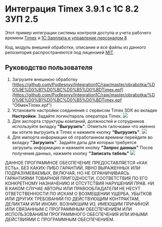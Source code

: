 # Интеграция Timex 3.9.1 с 1C 8.2 ЗУП 2.5 #

Этот пример интеграции системы контроля доступа и учета рабочего времени [Timex](http://www.armotimex.ru/) и [1С:Зарплата и управление персоналом 8](http://v8.1c.ru/hrm/)

Код, модуль внешней обработки, описание и все файлы из данного репозитория распространяются под лицензией [MIT](http://opensource.org/licenses/MIT).

## Руководство пользователя ##

1. Загрузите внешнюю обработку [https://github.com/Podlesnyy/Integration1C/raw/master/obrabotka/%D0%9E%D0%B1%D0%BC%D0%B5%D0%BDTimex.epf](https://github.com/Podlesnyy/Integration1C/raw/master/obrabotka/%D0%9E%D0%B1%D0%BC%D0%B5%D0%BDTimex.epf "ОбменTimex.epf")
2. Установите настройки соединения с сервисом Timex SDK во вкладке **Настройки**. Задайте логин/пароль оператора Timex.
![](https://raw.github.com/Podlesnyy/Integration1C/master/img/settings.png)
3. Для экспорта структуры компаний, должностей и сотрудников используйте вкладку **"Выгрузить"**.
Отметьте галочками что именно вы хотите выгрузить в Timex и нажмите кнопку **"Выгрузить"**.
![](https://raw.github.com/Podlesnyy/Integration1C/master/img/export.png)
4. Для импорта информации об отработанном времени перейдите во вкладку **"Загрузить"**.
Задайте даты для которых требуется загрузить информацию и нажмите кнопку **"Запрос данных"**
После получения данных, нажмите кнопку **"Записать табель"**
![](https://raw.github.com/Podlesnyy/Integration1C/master/img/import.png)



ДАННОЕ ПРОГРАММНОЕ ОБЕСПЕЧЕНИЕ ПРЕДОСТАВЛЯЕТСЯ «КАК ЕСТЬ», БЕЗ КАКИХ-ЛИБО ГАРАНТИЙ, ЯВНО ВЫРАЖЕННЫХ ИЛИ ПОДРАЗУМЕВАЕМЫХ, ВКЛЮЧАЯ, НО НЕ ОГРАНИЧИВАЯСЬ ГАРАНТИЯМИ ТОВАРНОЙ ПРИГОДНОСТИ, СООТВЕТСТВИЯ ПО ЕГО КОНКРЕТНОМУ НАЗНАЧЕНИЮ И ОТСУТСТВИЯ НАРУШЕНИЙ ПРАВ. НИ В КАКОМ СЛУЧАЕ АВТОРЫ ИЛИ ПРАВООБЛАДАТЕЛИ НЕ НЕСУТ ОТВЕТСТВЕННОСТИ ПО ИСКАМ О ВОЗМЕЩЕНИИ УЩЕРБА, УБЫТКОВ ИЛИ ДРУГИХ ТРЕБОВАНИЙ ПО ДЕЙСТВУЮЩИМ КОНТРАКТАМ, ДЕЛИКТАМ ИЛИ ИНОМУ, ВОЗНИКШИМ ИЗ, ИМЕЮЩИМ ПРИЧИНОЙ ИЛИ СВЯЗАННЫМ С ПРОГРАММНЫМ ОБЕСПЕЧЕНИЕМ ИЛИ ИСПОЛЬЗОВАНИЕМ ПРОГРАММНОГО ОБЕСПЕЧЕНИЯ ИЛИ ИНЫМИ ДЕЙСТВИЯМИ С ПРОГРАММНЫМ ОБЕСПЕЧЕНИЕМ.

